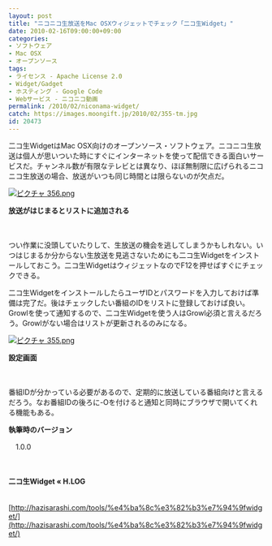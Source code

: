 ```yaml
---
layout: post
title: "ニコニコ生放送をMac OSXウィジェットでチェック「二コ生Widget」"
date: 2010-02-16T09:00:00+09:00
categories:
- ソフトウェア
- Mac OSX
- オープンソース
tags: 
- ライセンス - Apache License 2.0
- Widget/Gadget
- ホスティング - Google Code
- Webサービス - ニコニコ動画
permalink: /2010/02/niconama-widget/
catch: https://images.moongift.jp/2010/02/355-tm.jpg
id: 20473
---
```

二コ生WidgetはMac OSX向けのオープンソース・ソフトウェア。ニコニコ生放送は個人が思いついた時にすぐにインターネットを使って配信できる面白いサービスだ。チャンネル数が有限なテレビとは異なり、ほぼ無制限に広げられるニコニコ生放送の場合、放送がいつも同じ時間とは限らないのが欠点だ。

  

[![ピクチャ 356.png](https://images.moongift.jp/2010/02/356-tm.jpg)](https://images.moongift.jp/2010/02/356.png)  
  
**放送がはじまるとリストに追加される**

  

　

  

つい作業に没頭していたりして、生放送の機会を逃してしまうかもしれない。いつはじまるか分からない生放送を見逃さないためにも二コ生Widgetをインストールしておこう。二コ生WidgetはウィジェットなのでF12を押せばすぐにチェックできる。

  
<!--more-->

二コ生WidgetをインストールしたらユーザIDとパスワードを入力しておけば準備は完了だ。後はチェックしたい番組のIDをリストに登録しておけば良い。Growlを使って通知するので、二コ生Widgetを使う人はGrowl必須と言えるだろう。Growlがない場合はリストが更新されるのみになる。

  

[![ピクチャ 355.png](https://images.moongift.jp/2010/02/355-tm.jpg)](https://images.moongift.jp/2010/02/355.png)  
  
**設定画面**

  

　

  

番組IDが分かっている必要があるので、定期的に放送している番組向けと言えるだろう。なお番組IDの後ろに-Oを付けると通知と同時にブラウザで開いてくれる機能もある。

  

**執筆時のバージョン**  
  
　1.0.0

  

　

  

**二コ生Widget « H.LOG**  
  
　[http://hazisarashi.com/tools/%e4%ba%8c%e3%82%b3%e7%94%9fwidget/](http://hazisarashi.com/tools/%e4%ba%8c%e3%82%b3%e7%94%9fwidget/)

  
